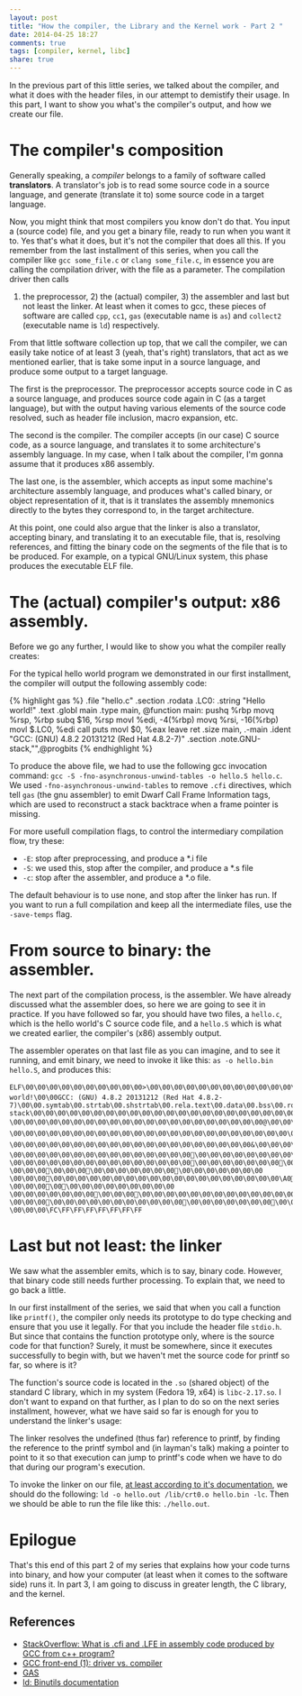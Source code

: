 ```yaml
---
layout: post
title: "How the compiler, the Library and the Kernel work - Part 2 "
date: 2014-04-25 18:27
comments: true
tags: [compiler, kernel, libc]
share: true
---
```


In the previous part of this little series, we talked about the compiler, and what it does 
with the header files, in our attempt to demistify their usage. In this part, I want to show you
what's the compiler's output, and how we create our file.

# The compiler's composition

Generally speaking, a *compiler* belongs to a family of software called **translators**. 
A translator's job is to read some source code in a source language, and generate (translate it to) 
some source code in a target language.

Now, you might think that most compilers you know don't do that. You input a (source code) file, 
and you get a binary file, ready to run when you want it to. Yes that's what it does, but it's not
the compiler that does all this. If you remember from the last installment of this series,
when you call the compiler like `gcc some_file.c` or `clang some_file.c`, in essence you are
calling the compilation driver, with the file as a parameter. The compilation driver then calls
1) the preprocessor, 2) the (actual) compiler, 3) the assembler and last but not least the linker.
At least when it comes to gcc, these pieces of software are called `cpp`, `cc1`, 
`gas` (executable name is `as`)  and `collect2` (executable name is `ld`) respectively.

From that little software collection up top, that we call the compiler, we can easily take notice
of at least 3 (yeah, that's right) translators, that act as we mentioned earlier, 
that is take some input in a source language, and produce some output to a target language.

The first is the preprocessor. The preprocessor accepts source code in C as a source language,
and produces source code again in C (as a target language), but with the output having various
elements of the source code resolved, such as header file inclusion, macro expansion, etc.

The second is the compiler. The compiler accepts (in our case) C source code, as a source language,
and translates it to some architecture's assembly language. In my case, when I talk about the 
compiler, I'm gonna assume that it produces x86 assembly.

The last one, is the assembler, which accepts as input some machine's architecture assembly
language, and produces what's called binary, or object representation of it, that is it translates
the assembly mnemonics directly to the bytes they correspond to, in the target architecture.

At this point, one could also argue that the linker is also a translator, accepting binary, and 
translating it to an executable file, that is, resolving references, and fitting the binary code
on the segments of the file that is to be produced. For example, on a typical GNU/Linux system,
this phase produces the executable ELF file.

# The (actual) compiler's output: x86 assembly.

Before we go any further, I would like to show you what the compiler really creates:

For the typical hello world program we demonstrated in our first installment, the compiler
will output the following assembly code:

{% highlight gas %}
	.file	"hello.c"
	.section	.rodata
.LC0:
	.string	"Hello world!"
	.text
	.globl	main
	.type	main, @function
main:
	pushq	%rbp
	movq	%rsp, %rbp
	subq	$16, %rsp
	movl	%edi, -4(%rbp)
	movq	%rsi, -16(%rbp)
	movl	$.LC0, %edi
	call	puts
	movl	$0, %eax
	leave
	ret
	.size	main, .-main
	.ident	"GCC: (GNU) 4.8.2 20131212 (Red Hat 4.8.2-7)"
	.section	.note.GNU-stack,"",@progbits
{% endhighlight %}

To produce the above file, we had to use the following gcc invocation command:
`gcc -S -fno-asynchronous-unwind-tables -o hello.S hello.c`. 
We used `-fno-asynchronous-unwind-tables` to remove `.cfi` directives, which tell `gas` 
(the gnu assembler) to emit Dwarf Call Frame Information tags, which are used to reconstruct
a stack backtrace when a frame pointer is missing.

For more usefull compilation flags, to control the intermediary compilation flow, try these:

 * `-E`: stop after preprocessing, and produce a *.i file
 * `-S`: we used this, stop after the compiler, and produce a *.s file
 * `-c`: stop after the assembler, and produce a *.o file.

The default behaviour is to use none, and stop after the linker has run. If you want to run a 
full compilation and keep all the intermediate files, use the `-save-temps` flag.

# From source to binary: the assembler.

The next part of the compilation process, is the assembler. We have already discussed what
the assembler does, so here we are going to see it in practice. If you have followed so far,
you should have two files, a `hello.c`, which is the hello world's C source code file,
and a `hello.S` which is what we created earlier, the compiler's (x86) assembly output.

The assembler operates on that last file as you can imagine, and to see it running, and emit
binary, we need to invoke it like this: `as -o hello.bin hello.S`, and produces this:

~~~
ELF\00\00\00\00\00\00\00\00\00\00>\00\00\00\00\00\00\00\00\00\00\00\00\00\00\00\00\00\00\00\00\F0\00\00\00\00\00\00\00\00\00\00\00@\00\00\00\00\00@\00\00\00UH\89\E5H\83\EC\89}\FCH\89u\F0\BF\00\00\00\00\E8\00\00\00\00\B8\00\00\00\00\C9\C3Hello world!\00\00GCC: (GNU) 4.8.2 20131212 (Red Hat 4.8.2-7)\00\00.symtab\00.strtab\00.shstrtab\00.rela.text\00.data\00.bss\00.rodata\00.comment\00.note.GNU-stack\00\00\00\00\00\00\00\00\00\00\00\00\00\00\00\00\00\00\00\00\00\00\00\00\00\00\00\00\00\00\00\00\00\00\00\00\00\00\00\00\00\00\00\00\00\00\00\00\00\00\00\00\00\00\00\00\00\00\00\00\00\00\00\00\00\00\00\00\00 \00\00\00\00\00\00\00\00\00\00\00\00\00\00\00\00\00\00\00\00\00@\00\00\00\00\00\00\00 \00\00\00\00\00\00\00\00\00\00\00\00\00\00\00\00\00\00\00\00\00\00\00\00\00\00\00\00\00\00\00\00\00\00\00\00\00\00\00\00\00\00\00\00\00\00\00\00\00\00\00\00\B8\00\00\00\00\00\000\00\00\00\00\00\00\00	\00\00\00\00\00\00\00\00\00\00\00\00\00\00\00\00\00\00\00\00&\00\00\00\00\00\00\00\00\00\00\00\00\00\00\00\00\00\00\00\00\00`\00\00\00\00\00\00\00\00\00\00\00\00\00\00\00\00\00\00\00\00\00\00\00\00\00\00\00\00\00\00\00\00\00\00\00\00\00\00,\00\00\00\00\00\00\00\00\00\00\00\00\00\00\00\00\00\00\00\00\00`\00\00\00\00\00\00\00\00\00\00\00\00\00\00\00\00\00\00\00\00\00\00\00\00\00\00\00\00\00\00\00\00\00\00\00\00\00\001\00\00\00\00\00\00\00\00\00\00\00\00\00\00\00\00\00\00\00\00\00`\00\00\00\00\00\00\00\00\00\00\00\00\00\00\00\00\00\00\00\00\00\00\00\00\00\00\00\00\00\00\00\00\00\00\00\00\009\00\00\00\00\00\000\00\00\00\00\00\00\00\00\00\00\00\00\00\00\00m\00\00\00\00\00\00\00-\00\00\00\00\00\00\00\00\00\00\00\00\00\00\00\00\00\00\00\00\00\00\00\00\00\00\00\00\00B\00\00\00\00\00\00\00\00\00\00\00\00\00\00\00\00\00\00\00\00\00\00\9A\00\00\00\00\00\00\00\00\00\00\00\00\00\00\00\00\00\00\00\00\00\00\00\00\00\00\00\00\00\00\00\00\00\00\00\00\00\00\00\00\00\00\00\00\00\00\00\00\00\00\00\00\00\00\00\00\00\00\00\00\9A\00\00\00\00\00\00\00R\00\00\00\00\00\00\00\00\00\00\00\00\00\00\00\00\00\00\00\00\00\00\00\00\00\00\00\00\00\00\00\00\00\00\00\00\00\00\00\00\00\00\00\00\00\00\00\00\00\00\00\00\B0\00\00\00\00\00\00\F0\00\00\00\00\00\00\00
\00\00\00\00\00\00\00\00\00\00\00\00\00\00\00\00\00\00\00\00	\00\00\00\00\00\00\00\00\00\00\00\00\00\00\00\00\00\00\00\00\00\00\A0\00\00\00\00\00\00\00\00\00\00\00\00\00\00\00\00\00\00\00\00\00\00\00\00\00\00\00\00\00\00\00\00\00\00\00\00\00\00\00\00\00\00\00\00\00\00\00\00\00\00\00\00\00\00\00\00\00\00\00\00\00\00\00\00\F1\FF\00\00\00\00\00\00\00\00\00\00\00\00\00\00\00\00\00\00\00\00\00\00\00\00\00\00\00\00\00\00\00\00\00\00\00\00\00\00\00\00\00\00\00\00\00\00\00\00\00\00\00\00\00\00\00\00\00\00\00\00\00\00\00\00\00\00\00\00\00\00\00\00\00\00\00\00\00\00\00\00\00\00\00\00\00\00\00\00\00\00\00\00\00\00\00\00\00\00\00\00\00\00\00\00\00\00\00\00\00\00\00\00\00\00\00\00\00\00\00\00\00\00\00\00\00\00\00\00\00\00\00\00\00\00\00\00\00\00\00\00\00\00\00\00\00\00\00\00	\00\00\00\00\00\00\00\00\00\00\00\00\00 \00\00\00\00\00\00\00\00\00\00\00\00\00\00\00\00\00\00\00\00\00\00\00\00\00\00\00\00\00\00hello.c\00main\00puts\00\00\00\00\00\00\00\00\00\00\00\00\00
\00\00\00\00\00\00\00\00\00\00\00\00\00\00\00\00\00\00\00\00\00\00\00\00	\00\00\00\FC\FF\FF\FF\FF\FF\FF\FF
~~~

# Last but not least: the linker

We saw what the assembler emits, which is to say, binary code. However, that binary code
still needs further processing. To explain that, we need to go back a little.

In our first installment of the series, we said that when you call a function like `printf()`,
the compiler only needs its prototype to do type checking and ensure that you use it legally.
For that you include the header file `stdio.h`. But since that contains the function prototype only,
where is the source code for that function? Surely, it must be somewhere, since it executes 
successfully to begin with, but we haven't met the source code for printf so far, so where is it?

The function's source code is located in the `.so` (shared object) of the standard C library,
which in my system (Fedora 19, x64) is `libc-2.17.so`. I don't want to expand on that further,
as I plan to do so on the next series installment, however, what we have said so far is enough
for you to understand the linker's usage:

The linker resolves the undefined (thus far) reference to printf, by finding the reference to
the printf symbol and (in layman's talk) 
making a pointer to point to it so that execution can jump to printf's code
when we have to do that during our program's execution.

To invoke the linker on our file, [at least according to it's documentation](https://sourceware.org/binutils/docs-2.20/ld/Options.html#Options), 
we should do the following: `ld -o hello.out /lib/crt0.o hello.bin -lc`. Then we should
be able to run the file like this: `./hello.out`.

# Epilogue

That's this end of this part 2 of my series that explains how your code turns into binary, and how
your computer (at least when it comes to the software side) runs it. In part 3, I am going to discuss
in greater length, the C library, and the kernel.

## References

 * [StackOverflow: What is .cfi and .LFE in assembly code produced by GCC from c++ program?](http://stackoverflow.com/questions/3564752/what-is-cfi-and-lfe-in-assembly-code-produced-by-gcc-from-c-program)
 * [GCC front-end (1): driver vs. compiler](http://blog.lxgcc.net/?p=181)
 * [GAS](http://wiki.osdev.org/GAS)
 * [ ld: Binutils documentation](https://sourceware.org/binutils/docs-2.20/ld/)
